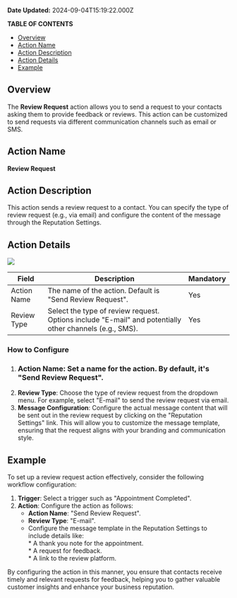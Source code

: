 **Date Updated:** 2024-09-04T15:19:22.000Z

**TABLE OF CONTENTS**

* [Overview](#Overview)
* [Action Name](#Action-Name)
* [Action Description](#Action-Description)
* [Action Details](#Action-Details)
* [Example](#Example)

##   

## Overview

The **Review Request** action allows you to send a request to your contacts asking them to provide feedback or reviews. This action can be customized to send requests via different communication channels such as email or SMS.

  
## Action Name

**Review Request**

  
## Action Description

This action sends a review request to a contact. You can specify the type of review request (e.g., via email) and configure the content of the message through the Reputation Settings.

#### 

  
## Action Details

  
![](https://s3.amazonaws.com/cdn.freshdesk.com/data/helpdesk/attachments/production/155032221015/original/vbIkWRX96_oJbKXra9qskIpF1P5hdNdk3A.png?1725443273)

  
| Field       | Description                                                                                             | Mandatory |
| ----------- | ------------------------------------------------------------------------------------------------------- | --------- |
| Action Name | The name of the action. Default is "Send Review Request".                                               | Yes       |
| Review Type | Select the type of review request. Options include "E-mail" and potentially other channels (e.g., SMS). | Yes       |

  
### How to Configure

1. ### **Action Name**: Set a name for the action. By default, it's "Send Review Request".
2. **Review Type**: Choose the type of review request from the dropdown menu. For example, select "E-mail" to send the review request via email.
3. **Message Configuration**: Configure the actual message content that will be sent out in the review request by clicking on the "Reputation Settings" link. This will allow you to customize the message template, ensuring that the request aligns with your branding and communication style.

##   

## Example

To set up a review request action effectively, consider the following workflow configuration:

1. **Trigger**: Select a trigger such as "Appointment Completed".
2. **Action**: Configure the action as follows:  
   * **Action Name**: "Send Review Request".  
   * **Review Type**: "E-mail".  
   * Configure the message template in the Reputation Settings to include details like:  
         * A thank you note for the appointment.  
         * A request for feedback.  
         * A link to the review platform.

  
By configuring the action in this manner, you ensure that contacts receive timely and relevant requests for feedback, helping you to gather valuable customer insights and enhance your business reputation.